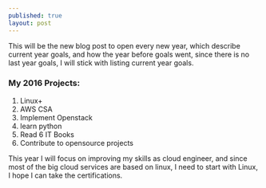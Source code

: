 ```yaml
---
published: true
layout: post
---
```


This will be the new blog post to open every new year, which describe current year goals, and how the year before goals went, since there is no last year goals, I will stick with listing current year goals.

### My 2016 Projects:
1. Linux+
2. AWS CSA
3. Implement Openstack
4. learn python
5. Read 6 IT Books
6. Contribute to opensource projects

This year I will focus on improving my skills as cloud engineer, and since most of the big cloud services are based on linux, I need to start with Linux, I hope I can take the certifications.
